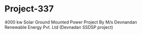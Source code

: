 # Project-337
4000 kw Solar Ground Mounted Power Project By M/s Devnandan Renewable Energy Pvt. Ltd (Devnadan SSDSP project)
